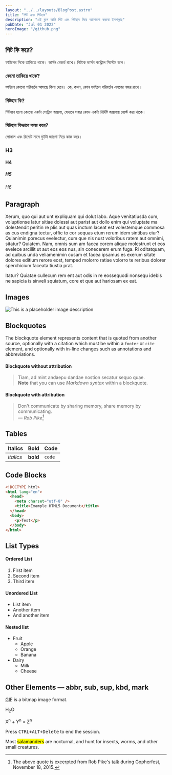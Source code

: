 ```yaml
---
layout: "../../layouts/BlogPost.astro"
title: "গিট এবং গিটহাব"
description: "এই ব্লগে আমি গিট এবং গিটহাব নিয়ে আলোচনা করবো ইনশাল্লাহ"
pubDate: "Jul 01 2022"
heroImage: "/github.png"
---
```


## গিট কি করে?

ফাইলের দিকে তাকিতে থাকে। ভার্সন রেকর্ড রাখে। গিটকে ভার্সন কন্ট্রোল সিস্টেম বলে।

### কেনো তাকিয়ে থাকে?

ফাইলে কোনো পরিবর্তন আসছে কিনা দেখে। কে, কখন, কোন ফাইলে পরিবর্তন এসবের নজর রাখে।

### গিটহাব কি?

গিটহাব হলো কোনো একটা সেন্ট্রাল জায়গা, যেখানে সবার কোড একটা নির্দিষ্ট জায়গায় হোস্ট করা থাকে।

### গিটহাব কিভাবে কাজ করে?

লোকাল এবং রিমোট নামে দুইটা জায়গা নিয়ে কাজ করে।

### H3

#### H4

##### H5

###### H6

## Paragraph

Xerum, quo qui aut unt expliquam qui dolut labo. Aque venitatiusda cum, voluptionse latur sitiae dolessi aut parist aut dollo enim qui voluptate ma dolestendit peritin re plis aut quas inctum laceat est volestemque commosa as cus endigna tectur, offic to cor sequas etum rerum idem sintibus eiur? Quianimin porecus evelectur, cum que nis nust voloribus ratem aut omnimi, sitatur? Quiatem. Nam, omnis sum am facea corem alique molestrunt et eos evelece arcillit ut aut eos eos nus, sin conecerem erum fuga. Ri oditatquam, ad quibus unda veliamenimin cusam et facea ipsamus es exerum sitate dolores editium rerore eost, temped molorro ratiae volorro te reribus dolorer sperchicium faceata tiustia prat.

Itatur? Quiatae cullecum rem ent aut odis in re eossequodi nonsequ idebis ne sapicia is sinveli squiatum, core et que aut hariosam ex eat.

## Images

![This is a placeholder image description](/placeholder-social.jpg)

## Blockquotes

The blockquote element represents content that is quoted from another source, optionally with a citation which must be within a `footer` or `cite` element, and optionally with in-line changes such as annotations and abbreviations.

#### Blockquote without attribution

> Tiam, ad mint andaepu dandae nostion secatur sequo quae.  
> **Note** that you can use _Markdown syntax_ within a blockquote.

#### Blockquote with attribution

> Don't communicate by sharing memory, share memory by communicating.<br>
> — <cite>Rob Pike[^1]</cite>

[^1]: The above quote is excerpted from Rob Pike's [talk](https://www.youtube.com/watch?v=PAAkCSZUG1c) during Gopherfest, November 18, 2015.

## Tables

| Italics   | Bold     | Code   |
| --------- | -------- | ------ |
| _italics_ | **bold** | `code` |

## Code Blocks

```html
<!DOCTYPE html>
<html lang="en">
  <head>
    <meta charset="utf-8" />
    <title>Example HTML5 Document</title>
  </head>
  <body>
    <p>Test</p>
  </body>
</html>
```

## List Types

#### Ordered List

1. First item
2. Second item
3. Third item

#### Unordered List

- List item
- Another item
- And another item

#### Nested list

- Fruit
  - Apple
  - Orange
  - Banana
- Dairy
  - Milk
  - Cheese

## Other Elements — abbr, sub, sup, kbd, mark

<abbr title="Graphics Interchange Format">GIF</abbr> is a bitmap image format.

H<sub>2</sub>O

X<sup>n</sup> + Y<sup>n</sup> = Z<sup>n</sup>

Press <kbd><kbd>CTRL</kbd>+<kbd>ALT</kbd>+<kbd>Delete</kbd></kbd> to end the session.

Most <mark>salamanders</mark> are nocturnal, and hunt for insects, worms, and other small creatures.
